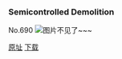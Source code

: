 ### Semicontrolled Demolition
No.690
![图片不见了~~~](https://imgs.xkcd.com/comics/semicontrolled_demolition.png)

[原址](https://xkcd.com//690) [下载](https://imgs.xkcd.com/comics/semicontrolled_demolition.png)

